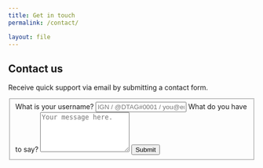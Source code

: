 ```yaml
---
title: Get in touch
permalink: /contact/

layout: file
---
```


## Contact us
Receive quick support via email by submitting a contact form.

<form class="usa-form-large" form method="POST" action="https://formspree.io/help@novelmc.net">
  <fieldset id="fs-frm-inputs">
  	<label for="username">What is your username?</label>
  	<input type="username" name="username" placeholder="IGN / @DTAG#0001 / you@email.com" required="">
  	<label for="message">What do you have to say?</label>
    <textarea rows="5" name="message" id="message" placeholder="Your message here." required=""></textarea>
    <input type="hidden" name="_subject" id="email-subject" value="Contact Form Submission">
  <button type="submit">Submit</button>
